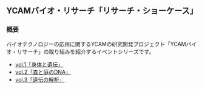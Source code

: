 ## YCAMバイオ・リサーチ「リサーチ・ショーケース」

### 概要
バイオテクノロジーの応用に関するYCAMの研究開発プロジェクト「YCAMバイオ・リサーチ」の取り組みを紹介するイベントシリーズです。

- [vol.1「身体と遺伝」](https://github.com/YCAMInterlab/BioTIPS/blob/master/2019/1_bodyandgenetics.md)  
- [vol.2「森と庭のDNA」](https://github.com/YCAMInterlab/BioTIPS/blob/master/2019/2_dnaofforestsplus.md)    
- [vol.3「遺伝の解析」](https://github.com/YCAMInterlab/BioTIPS/blob/master/2019/3_analysisofgenetics.md) 

